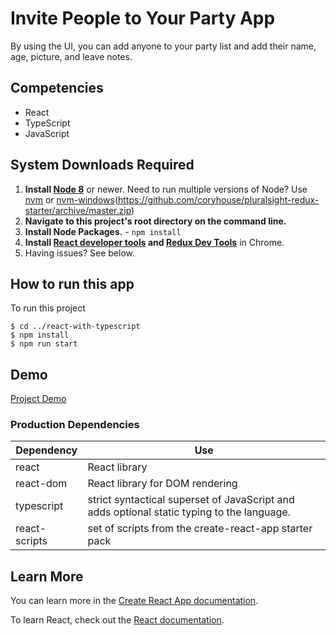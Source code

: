 # Invite People to Your Party App

By using the UI, you can add anyone to your party list and add their name, age, picture, and leave notes.


## Competencies

* React
* TypeScript
* JavaScript

## System Downloads Required

1. **Install [Node 8](https://nodejs.org)** or newer. Need to run multiple versions of Node? Use [nvm](https://github.com/creationix/nvm) or [nvm-windows](https://github.com/coreybutler/nvm-windows)(https://github.com/coryhouse/pluralsight-redux-starter/archive/master.zip)
2. **Navigate to this project's root directory on the command line.**
3. **Install Node Packages.** - `npm install`
4. **Install [React developer tools](https://chrome.google.com/webstore/detail/react-developer-tools/fmkadmapgofadopljbjfkapdkoienihi?hl=en) and [Redux Dev Tools](https://chrome.google.com/webstore/detail/redux-devtools/lmhkpmbekcpmknklioeibfkpmmfibljd?hl=en)** in Chrome.
5. Having issues? See below.
## How to run this app
To run this project

```
$ cd ../react-with-typescript
$ npm install
$ npm run start
```
## Demo

[Project Demo](https://affectionate-golick-2bda36.netlify.app) 

### Production Dependencies

| **Dependency**   | **Use**                                              |
| ---------------- | ---------------------------------------------------- |
| react            | React library                                        |
| react-dom        | React library for DOM rendering                      |
| typescript       | strict syntactical superset of JavaScript and adds optional static typing to the language.                      |
| react-scripts   | set of scripts from the create-react-app starter pack|

## Learn More

You can learn more in the [Create React App documentation](https://facebook.github.io/create-react-app/docs/getting-started).

To learn React, check out the [React documentation](https://reactjs.org/).
